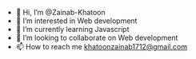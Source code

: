 - 👋 Hi, I’m @Zainab-Khatoon
- 👀 I’m interested in Web development
- 🌱 I’m currently learning Javascript
- 💞️ I’m looking to collaborate on Web development
- 📫 How to reach me khatoonzainab1712@gmail.com

<!---
Zainab-Khatoon/Zainab-Khatoon is a ✨ special ✨ repository because its `README.md` (this file) appears on your GitHub profile.
You can click the Preview link to take a look at your changes.
--->
